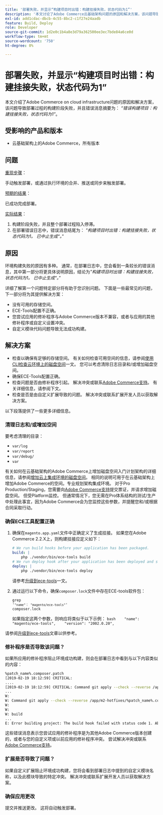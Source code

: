 ```yaml
---
title: '部署失败，并显示“构建项目时出错：构建挂接失败，状态代码为1”'
description: '本文讨论了Adobe Commerce云基础架构问题的原因和解决方案，该问题导致部署过程的构建阶段失败，并且错误消息概述为：*"错误构建项目：构建挂接失败，状态代码为1"*。'
exl-id: add1cdac-dbcb-4c55-8bc2-c1f27e24aadb
feature: Build, Deploy
role: Developer
source-git-commit: 1d2e0c1b4a8e3d79a362500ee3ec7bde84a6ce0d
workflow-type: tm+mt
source-wordcount: '750'
ht-degree: 0%

---
```


# 部署失败，并显示“构建项目时出错：构建挂接失败，状态代码为1”

本文介绍了Adobe Commerce on cloud infrastructure问题的原因和解决方案，该问题导致部署过程的构建阶段失败，并且错误消息摘要为： *“错误构建项目：构建挂接失败，状态代码为1”*。

## 受影响的产品和版本

* 云基础架构上的Adobe Commerce，所有版本

## 问题

<u>重现步骤</u>：

手动触发部署，或通过执行环境的合并、推送或同步来触发部署。

<u>预期的结果</u>：

已成功完成部署。

<u>实际结果</u>：

1. 构建阶段失败，并且整个部署过程陷入停滞。
1. 在部署错误日志中，错误消息结尾为： *&quot;构建项目时出错：构建挂接失败，状态代码为1。 已中止生成“。*”

## 原因

环境构建失败的原因有多种。 通常，在部署日志中，您会看到一条较长的错误消息，其中第一部分将更具体说明原因，结论为&#x200B;*&quot;构建项目时出错：构建挂接失败，状态代码为1。 已中止生成“。*”

详细了解第一个问题特定部分将有助于您识别问题。 下面是一些最常见的问题，下一部分将为其提供解决方案：

* 没有可用的存储空间。
* ECE-Tools配置不正确。
* 您尝试应用的修补程序与Adobe Commerce版本不兼容，或者与应用的其他修补程序或自定义设置冲突。
* 自定义模块代码问题导致无法成功构建。

## 解决方案

* 检查以确保有足够的存储空间。 有关如何检查可用空间的信息，请参阅[使用CLI检查云环境上的磁盘空间](/help/how-to/general/check-disk-space-on-cloud-environment-using-cli.md)一文。 您可以考虑清除日志目录和/或增加磁盘空间。
* 确保ECE-Tools配置正确。
* 检查问题是否由修补程序引起。 解决冲突或联系[Adobe Commerce支持](/help/help-center-guide/help-center/magento-help-center-user-guide.md#submit-ticket)。 有关详细信息，请参阅下文。
* 检查是否是由自定义扩展导致的问题。 解决冲突或联系扩展开发人员以获取解决方案。

以下段落提供了一些更多详细信息。

### 清理日志和/或增加空间

要考虑清理的目录：

* `var/log`
* `var/report`
* `var/debug/`
* `var`

有关如何在云基础架构的Adobe Commerce上增加磁盘空间入门计划架构的详细信息，请参阅[增加云上集成环境的磁盘空间](/help/how-to/general/increase-disk-space-for-integration-environment-on-cloud.md)。 相同的说明可用于在云基础架构上增加Adobe Commerce的空间。专业规划架构集成环境。 对于Pro Production/Staging，您需要向[Adobe Commerce支持](/help/help-center-guide/help-center/magento-help-center-user-guide.md#submit-ticket)提交票证，并请求增加磁盘空间。 但受Platform监控。 但通常情况下，您无需在Pro体系结构的测试/生产中处理此事宜，因为Adobe Commerce会为您监控这些参数，并提醒您和/或根据合同采取行动。

### 确保ECE工具配置正确

1. 确保在`magento.app.yaml`文件中正确定义了生成挂接。 如果您在Adobe Commerce 2.2.X上，则构建挂接应定义如下：

   ```yaml
   # We run build hooks before your application has been packaged.
   build: |
       php ./vendor/bin/ece-tools build
   # We run deploy hook after your application has been deployed and started.
   deploy: |
       php ./vendor/bin/ece-tools deploy
   ```

   请参考[升级到ece-tools](https://devdocs.magento.com/guides/v2.3/cloud/project/ece-tools-upgrade-project.html)一文。

1. 通过运行以下命令，确保`composer.lock`文件中存在ECE-tools软件包：    <pre><code class="language-bash">grep &#39;<code class="language-yaml">&quot;name&quot;： &quot;magento/ece-tools&quot;</code>&#39; composer.lock</code></pre>    如果指定这两个参数，则响应将类似于以下示例：    ```bash    "name": "magento/ece-tools",    "version": "2002.0.20",    ```

请参阅[升级到ece-tools](https://devdocs.magento.com/guides/v2.3/cloud/project/ece-tools-upgrade-project.html)文章以供参考。

### 修补程序是否导致该问题？

如果所应用的修补程序阻止环境成功构建，则会在部署日志中看到与以下内容类似的内容：

```bash
%patch_name%.composer.patch
[2019-02-19 18:12:59] CRITICAL:
....
[2019-02-19 18:12:59] CRITICAL: Command git apply --check --reverse /app/m2-hotfixes/%patch_name%.composer.patch returned code 1
...
W:
W: Command git apply --check --reverse /app/m2-hotfixes/%patch_name%.composer.patch returned code 1
W:
W:
W: build
...
E: Error building project: The build hook failed with status code 1. Aborted build.
```

这些错误消息表示您尝试应用的修补程序是为其他Adobe Commerce版本创建的，或者与您的自定义项或以前应用的修补程序冲突。 尝试解决冲突或联系[Adobe Commerce支持](/help/help-center-guide/help-center/magento-help-center-user-guide.md#submit-ticket)。

### 扩展是否导致了问题？

如果自定义扩展阻止环境成功构建，您将会看到部署日志中提到的自定义模块名称，以及此模块导致的特定冲突。 解决冲突或联系扩展开发人员以获取解决方案。

### 确保应用更改

提交并推送更改。 这将自动触发部署。
